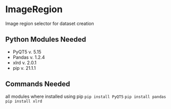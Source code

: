 # ImageRegion
Image region selector for dataset creation

## Python Modules Needed ##
 - PyQT5   v. 5.15
 - Pandas  v. 1.2.4
 - xlrd    v. 2.0.1
 - pip     v. 21.1.1
  
## Commands Needed ##
all modules where installed using pip
`pip install PyQT5`
`pip install pandas`
`pip install xlrd`
